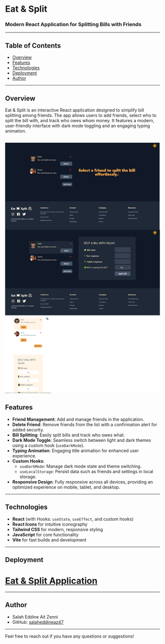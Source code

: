 # Eat & Split

### Modern React Application for Splitting Bills with Friends

---

## Table of Contents

- [Overview](#overview)
- [Features](#features)
- [Technologies](#technologies)
- [Deployment](#deployment)
- [Author](#author)

---

## Overview

Eat & Split is an interactive React application designed to simplify bill splitting among friends. The app allows users to add friends, select who to split the bill with, and track who owes whom money. It features a modern, user-friendly interface with dark mode toggling and an engaging typing animation.

## ![App Preview](./public/screenshot-v-1.png)

## Features

- **Friend Management**: Add and manage friends in the application.
- **Delete Friend**: Remove friends from the list with a confirmation alert for added security.
- **Bill Splitting**: Easily split bills and track who owes what.
- **Dark Mode Toggle**: Seamless switch between light and dark themes using a custom hook (`useDarkMode`).
- **Typing Animation**: Engaging title animation for enhanced user experience.
- **Custom Hooks**:
  - `useDarkMode`: Manage dark mode state and theme switching.
  - `useLocalStorage`: Persist data such as friends and settings in local storage.
- **Responsive Design**: Fully responsive across all devices, providing an optimized experience on mobile, tablet, and desktop.

---

## Technologies

- **React** (with Hooks: `useState`, `useEffect`, and custom hooks)
- **React Icons** for intuitive iconography
- **Tailwind CSS** for modern, responsive styling
- **JavaScript** for core functionality
- **Vite** for fast builds and development

---

## Deployment

# [Eat & Split Application](https://eat-split-salah-az.netlify.app/)

---

## Author

- Salah Eddine Ait Zenni
- GitHub: [salaheddineaz47](https://github.com/salaheddineaz47)

---

Feel free to reach out if you have any questions or suggestions!
